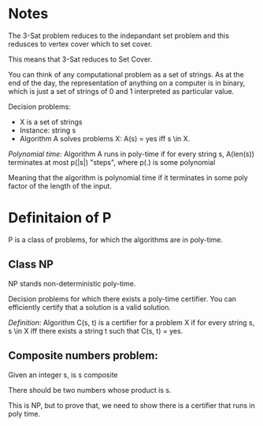 # Notes

The 3-Sat problem reduces to the indepandant set problem and this redusces to vertex cover which to set cover.

This means that 3-Sat reduces to Set Cover.

You can think of any computational problem as a set of strings. As at the end of the day, the representation of anything on a computer is in binary, which is just a set of strings of 0 and 1 interpreted as particular value.

Decision problems:
* X is a set of strings
* Instance: string s
* Algorithm A solves problems X: A(s) = yes iff s \in X.

*Polynomial time*: Algorithm A runs in poly-time if for every string s, A(len(s)) terminates at most p(|s|) "steps", where p(.) is some polynomial

Meaning that the algorithm is polynomial time if it terminates in some poly factor of the length of the input.


# Definitaion of P

P is a class of problems, for which the algorithms are in poly-time.

## Class NP

NP stands non-deterministic poly-time.

Decision problems for which there exists a poly-time certifier. You can efficiently certify that a solution is a valid solution.

*Definition*: Algorithm C(s, t) is a certifier for a problem X if for every string s, s \in X iff there exists a string t such that C(s, t) = yes.

## Composite numbers problem:

Given an integer s, is s composite

There should be two numbers whose product is s.

This is NP, but to prove that, we need to show there is a certifier that runs in poly time.
